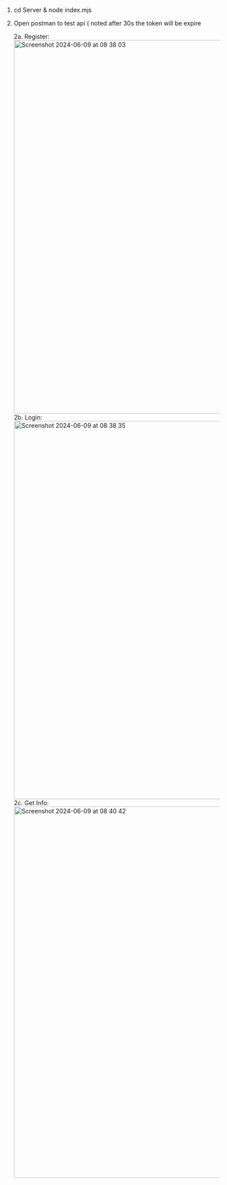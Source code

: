 1. cd Server & node index.mjs
2. Open postman to test api ( noted after 30s the token will be expire
   
   2a. Register: <img width="870" alt="Screenshot 2024-06-09 at 08 38 03" src="https://github.com/thongluonglib/JWTNodeJSPetProject/assets/172105923/bd8b7814-3aaf-4f59-92b6-9f731255abcf">
   2b. Login: <img width="881" alt="Screenshot 2024-06-09 at 08 38 35" src="https://github.com/thongluonglib/JWTNodeJSPetProject/assets/172105923/706b400d-0644-4fd2-b2d6-ae3a0f54834b">
   2c. Get Info: <img width="865" alt="Screenshot 2024-06-09 at 08 40 42" src="https://github.com/thongluonglib/JWTNodeJSPetProject/assets/172105923/df89846a-6dd1-456a-8b3b-10f792d857e8">
